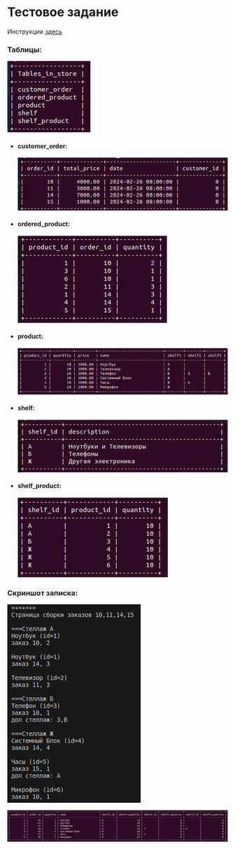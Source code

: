 # Тестовое задание

Инструкции <a href="https://docs.google.com/document/d/1Zk9DwDkMWN4oFxTBSC3YsDvXMSYQZzDic9EhyIokN7Q/edit" target="_blank">здесь</a>

### Таблицы:

<img
  title="tables"
  alt="tables of store database"
  src="./img/tables.png"
/>

<!-- ![Screenshot from 2024-03-07 15-52-43](https://github.com/rizash11/applicatiion_exam/assets/101503746/50fcff14-a62f-4179-a3ce-119b627f5278) -->

- #### customer_order:
  <img
    title="customer_order table"
    alt="customer_order table"
    src="./img/customer_order.png"
  />

<!-- ![Screenshot from 2024-03-07 15-53-31](https://github.com/rizash11/applicatiion_exam/assets/101503746/fd6d8bc7-83f4-4f3a-a2a4-ec2575d4ac3d) -->

- #### ordered_product:

  <img
    title="ordered_product table"
    alt="ordered_product table"
    src="./img/ordered_product.png"
  />

  <!-- ![Screenshot from 2024-03-07 15-54-37](https://github.com/rizash11/applicatiion_exam/assets/101503746/a1feab93-a28d-45c1-81b0-1c119c4e96e3) -->

- #### product:

  <img
    title="product table"
    alt="product table"
    src="./img/product.png"
  />

  <!-- ![Screenshot from 2024-03-07 15-55-39](https://github.com/rizash11/applicatiion_exam/assets/101503746/844e5876-8c7c-41b6-8cfd-0422216a44e6) -->

- #### shelf:

  <img
    title="shelf table"
    alt="shelf table"
    src="./img/shelf.png"
  />

  <!-- ![Screenshot from 2024-03-07 15-56-31](https://github.com/rizash11/applicatiion_exam/assets/101503746/a62ed786-2979-44e2-8e21-993bcbf10826) -->

- #### shelf_product:

  <img
    title="shelf_product table"
    alt="shelf_product table"
    src="./img/shelf_product.png"
  />

  <!-- ![Screenshot from 2024-03-07 15-57-15](https://github.com/rizash11/applicatiion_exam/assets/101503746/e28e1776-e3c6-4a77-bccc-f54eefc1de89) -->

### Скриншот записка:

<img
  title="program output"
  alt="program output"
  src="./img/program_output.png"
/>

<img
  title="the result table of the query that is made by this call to program"
  alt="result table"
  src="./img/result_table.png"
/>

<!-- ![Screenshot from 2024-03-07 15-58-08](https://github.com/rizash11/applicatiion_exam/assets/101503746/ccbb5648-3b31-4ac7-a123-2d988f907147) -->
